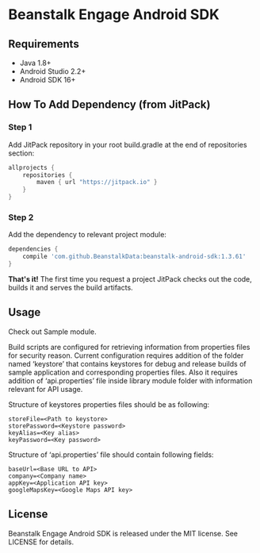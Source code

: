 # Beanstalk Engage Android SDK


## Requirements

- Java 1.8+
- Android Studio 2.2+
- Android SDK 16+

## How To Add Dependency (from JitPack)

### Step 1

Add JitPack repository in your root build.gradle at the end of repositories section:

```groovy
allprojects {
    repositories {
        maven { url "https://jitpack.io" }
    }
}
```

### Step 2

Add the dependency to relevant project module:

```groovy
dependencies {
    compile 'com.github.BeanstalkData:beanstalk-android-sdk:1.3.61'
}
```

**That's it!** The first time you request a project JitPack checks out the code, builds it and serves the build artifacts.

## Usage

Check out Sample module.

Build scripts are configured for retrieving information from properties files for security reason. Current configuration requires addition of the folder named ‘keystore’ that contains keystores for debug and release builds of sample application and corresponding properties files. Also it requires addition of ‘api.properties’ file inside library module folder with information relevant for API usage.

Structure of keystores properties files should be as following:

```
storeFile=<Path to keystore>
storePassword=<Keystore password>
keyAlias=<Key alias>
keyPassword=<Key password>
```

Structure of ‘api.properties’ file should contain following fields:

```
baseUrl=<Base URL to API>
company=<Company name>
appKey=<Application API key>
googleMapsKey=<Google Maps API key>
```

## License

Beanstalk Engage Android SDK is released under the MIT license. See LICENSE for details.
